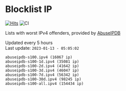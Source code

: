 # Blocklist IP

[![Hits](https://hits.seeyoufarm.com/api/count/incr/badge.svg?url=https%3A%2F%2Fgithub.com%2Fborestad%2Fblocklist-ip%2F&count_bg=%2379C83D&title_bg=%23555555&icon=&icon_color=%23E7E7E7&title=hits&edge_flat=false)](https://hits.seeyoufarm.com)  ![CI](https://img.shields.io/github/workflow/status/borestad/blocklist-ip/CI?style=flat-square)

Lists with worst IPv4 offenders, provided by [AbuseIPDB](https://www.abuseipdb.com/)

<!-- FOOTER-PLACEHOLDER -->
Updated every 5 hours<br>
Last update: `2023-01-13 - 05:05:02`
```
abuseipdb-s100.ipv4 (16067 ip)
abuseipdb-s100-1d.ipv4 (35081 ip)
abuseipdb-s100-2d.ipv4 (41642 ip)
abuseipdb-s100-3d.ipv4 (46047 ip)
abuseipdb-s100-7d.ipv4 (56342 ip)
abuseipdb-s100-30d.ipv4 (98245 ip)
abuseipdb-s100-all.ipv4 (154434 ip)
```
